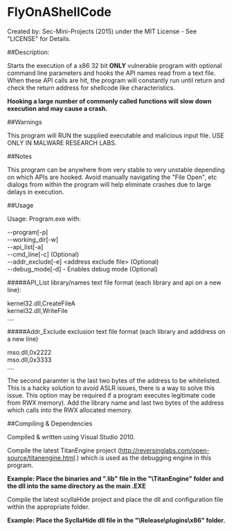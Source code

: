 # FlyOnAShellCode

Created by: Sec-Mini-Projects (2015) under the MIT License - See "LICENSE" for Details. 

##Description:

Starts the execution of a x86 32 bit **ONLY** vulnerable program with optional command line parameters and hooks the API names read from a text file.  When these API calls are hit, the program will constantly run until return and check the return address for shellcode like characteristics.

**Hooking a large number of commonly called functions will slow down execution and may cause a crash.**

##Warnings

This program will RUN the supplied executable and malicious input file. USE ONLY IN MALWARE RESEARCH LABS.

##Notes

This program can be anywhere from very stable to very unstable depending on which APIs are hooked.
Avoid manually navigating the "File Open", etc dialogs from within the program will help eliminate crashes due to large delays in execution.

##Usage

Usage: Program.exe with:

--program[-p] <Program full path and name> <br>
--working_dir[-w] <working directory> <br>
--api_list[-a] <API hook list path and name> <br>
--cmd_line[-c] <Cmd line arguments> (Optional) <br>
--addr_exclude[-e] \<address exclude file> (Optional) <br>
--debug_mode[-d] - Enables debug mode (Optional) <br>


#####API_List library/names text file format (each library and api on a new line):

kernel32.dll,CreateFileA <br>
kernel32.dll,WriteFile <br>
....

#####Addr_Exclude exclusion text file format (each library and adddress on a new line)

mso.dll,0x2222 <br>
mso.dll,0x3333 <br>
....

The second paramter is the last two bytes of the address to be whitelisted. This is a hacky solution to avoid ASLR issues, there is a way to solve this issue.  This option may be required if a program executes legitimate code from RWX memory).  Add the library name and last two bytes of the address which calls into the RWX allocated memory.


##Compiling & Dependencies

Compiled & written using Visual Studio 2010.

Compile the latest TitanEngine project (http://reversinglabs.com/open-source/titanengine.html.) which is used as the debugging engine in this program.

**Example: Place the binaries and ".lib" file in the "<root>\TitanEngine\" folder and the dll into the same directory as the main .EXE**

Compile the latest scyllaHide project and place the dll and configuration file within the appropriate folder.

**Example: Place the SycllaHide dll file in the "<root>\Release\plugins\x86\" folder.**

